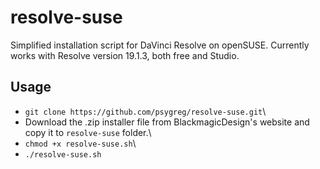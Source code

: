 # resolve-suse
Simplified installation script for DaVinci Resolve on openSUSE. Currently works with Resolve version 19.1.3, both free and Studio.

## Usage

- `git clone https://github.com/psygreg/resolve-suse.git`\
- Download the .zip installer file from BlackmagicDesign's website and copy it to `resolve-suse` folder.\
- `chmod +x resolve-suse.sh`\
- `./resolve-suse.sh`
